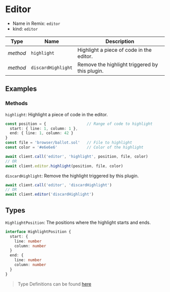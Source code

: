 # Editor

- Name in Remix: `editor`
- kind: `editor`

|Type     |Name                   |Description |
|---------|-----------------------|------------|
|_method_ |`highlight`            |Highlight a piece of code in the editor.
|_method_ |`discardHighlight`     |Remove the highlight triggered by this plugin.

## Examples

### Methods
`highlight`: Highlight a piece of code in the editor.
```typescript
const position = {                  // Range of code to highlight
  start: { line: 1, column: 1 },
  end: { line: 1, column: 42 }
}
const file = 'browser/ballot.sol'   // File to highlight
const color = '#e6e6e6'             // Color of the highlight

await client.call('editor', 'highlight', position, file, color)
// OR
await client.editor.highlight(position, file, color)
```

`discardHighlight`: Remove the highlight triggered by this plugin.
```typescript
await client.call('editor', 'discardHighlight')
// OR 
await client.editor('discardHighlight')
```


## Types
`HighlightPosition`: The positions where the highlight starts and ends.
```typescript
interface HighlightPosition {
  start: {
    line: number
    column: number
  }
  end: {
    line: number
    column: number
  }
}
```

> Type Definitions can be found [here](../../src/api/editor/type.ts)
